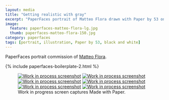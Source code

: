 ```yaml
---
layout: media
title: "Getting realistic with gray"
excerpt: "PaperFaces portrait of Matteo Flora drawn with Paper by 53 on an iPad."
image: 
  feature: paperfaces-matteo-flora-lg.jpg
  thumb: paperfaces-matteo-flora-150.jpg
category: paperfaces
tags: [portrait, illustration, Paper by 53, black and white]
---
```


PaperFaces portrait commission of [Matteo Flora](http://mgpf.it/).

{% include paperfaces-boilerplate-2.html %}

<figure class="third">
	<a href="{{ site.url }}/images/paperfaces-matteo-flora-process-1-lg.jpg"><img src="{{ site.url }}/images/paperfaces-matteo-flora-process-1-600.jpg" alt="Work in process screenshot"></a>
	<a href="{{ site.url }}/images/paperfaces-matteo-flora-process-2-lg.jpg"><img src="{{ site.url }}/images/paperfaces-matteo-flora-process-2-600.jpg" alt="Work in process screenshot"></a>
	<a href="{{ site.url }}/images/paperfaces-matteo-flora-process-3-lg.jpg"><img src="{{ site.url }}/images/paperfaces-matteo-flora-process-3-600.jpg" alt="Work in process screenshot"></a>
	<a href="{{ site.url }}/images/paperfaces-matteo-flora-process-4-lg.jpg"><img src="{{ site.url }}/images/paperfaces-matteo-flora-process-4-600.jpg" alt="Work in process screenshot"></a>
	<a href="{{ site.url }}/images/paperfaces-matteo-flora-process-5-lg.jpg"><img src="{{ site.url }}/images/paperfaces-matteo-flora-process-5-600.jpg" alt="Work in process screenshot"></a>
	<a href="{{ site.url }}/images/paperfaces-matteo-flora-process-6-lg.jpg"><img src="{{ site.url }}/images/paperfaces-matteo-flora-process-6-600.jpg" alt="Work in process screenshot"></a>
	<figcaption>Work in progress screen captures Made with Paper.</figcaption>
</figure>